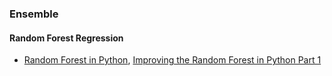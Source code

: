 
### Ensemble
#### Random Forest Regression
- [Random Forest in Python](https://towardsdatascience.com/random-forest-in-python-24d0893d51c0), 
[Improving the Random Forest in Python Part 1](https://towardsdatascience.com/improving-random-forest-in-python-part-1-893916666cd)
